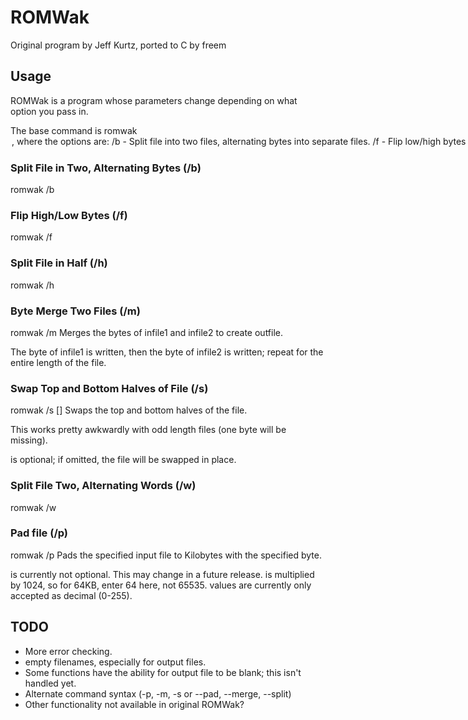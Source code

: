 ROMWak
======
Original program by Jeff Kurtz, ported to C by freem

Usage
-----
ROMWak is a program whose parameters change depending on what option you pass in.

The base command is romwak <option>, where the options are:
/b - Split file into two files, alternating bytes into separate files.
/f - Flip low/high bytes of a file. (<outfile1> optional.)
/h - Split file in half (two files).
/m - Byte merge two files. (stores results in <outfile2>).
/s - Swap top and bottom halves of a file. (<outfile1> optional.)
/w - Split file into two files, alternating words into output files.
/p - Pad file to [psize] in K with [pbyte] value (0-255).

### Split File in Two, Alternating Bytes (/b) ###
romwak /b 

### Flip High/Low Bytes (/f) ###
romwak /f <infile> <outfile>

### Split File in Half (/h) ###
romwak /h 

### Byte Merge Two Files (/m) ###
romwak /m <infile1> <infile2> <outfile>
Merges the bytes of infile1 and infile2 to create outfile.

The byte of infile1 is written, then the byte of infile2 is written;
repeat for the entire length of the file.

### Swap Top and Bottom Halves of File (/s) ###
romwak /s <infile> [<outfile>]
Swaps the top and bottom halves of the file.

This works pretty awkwardly with odd length files (one byte will be missing).

<outfile> is optional; if omitted, the file will be swapped in place.

### Split File Two, Alternating Words (/w) ###
romwak /w 

### Pad file (/p) ###
romwak /p <infile> <outfile> <padsize> <padbyte>
Pads the specified input file to <padsize> Kilobytes with the specified byte.

<outfile> is currently not optional. This may change in a future release.
<padsize> is multiplied by 1024, so for 64KB, enter 64 here, not 65535.
<padbyte> values are currently only accepted as decimal (0-255).

TODO
----
* More error checking.
 * empty filenames, especially for output files.
* Some functions have the ability for output file to be blank; this isn't handled yet.
* Alternate command syntax (-p, -m, -s or --pad, --merge, --split)
* Other functionality not available in original ROMWak?
